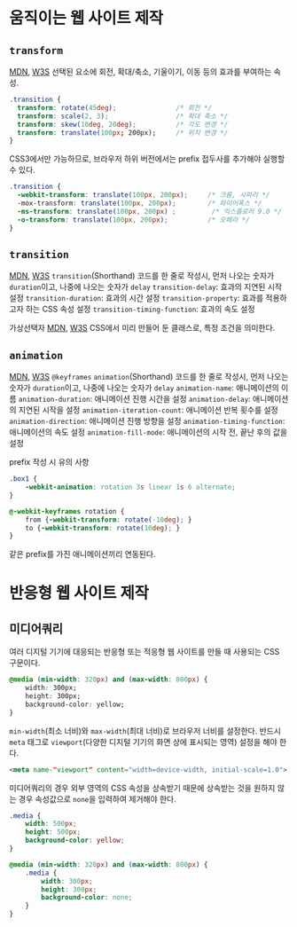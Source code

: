 # 움직이는 웹 사이트 제작
## `transform`
[MDN](https://developer.mozilla.org/ko/docs/Web/CSS/transform), [W3S](https://www.w3schools.com/cssref/css3_pr_transform.asp)
선택된 요소에 회전, 확대/축소, 기울이기, 이동 등의 효과를 부여하는 속성.
```css
.transition {
  transform: rotate(45deg);               /* 회전 */
  transform: scale(2, 3);                 /* 확대 축소 */
  transform: skew(10deg, 20deg);          /* 각도 변경 */
  transform: translate(100px; 200px);     /* 위치 변경 */
}
```
CSS3에서만 가능하므로, 브라우저 하위 버전에서는 prefix 접두사를 추가해야 실행할 수 있다.
```css
.transition {
  -webkit-transform: translate(100px, 200px);     /* 크롬, 사파리 */
  -mox-transform: translate(100px, 200px);        /* 파이어폭스 */
  -ms-transform: translate(100px, 200px) ;         /* 익스플로러 9.0 */
  -o-transform: translate(100px, 200px);          /* 오페라 */
}
```

## `transition`
[MDN](https://developer.mozilla.org/ko/docs/Web/CSS/CSS_Transitions/Using_CSS_transitions), [W3S](https://www.w3schools.com/css/css3_transitions.asp)
`transition`(Shorthand)
  코드를 한 줄로 작성시, 먼저 나오는 숫자가 `duration`이고, 나중에 나오는 숫자가 `delay`
`transition-delay`: 효과의 지연된 시작 설정
`transition-duration`: 효과의 시간 설정
`transition-property`: 효과를 적용하고자 하는 CSS 속성 설정
`transition-timing-function`: 효과의 속도 설정

가상선택자
[MDN](https://developer.mozilla.org/ko/docs/Web/CSS/Pseudo-classes), [W3S](https://www.w3schools.com/css/css_pseudo_classes.asp)
CSS에서 미리 만들어 둔 클래스로, 특정 조건을 의미한다.

## `animation`
[MDN](https://developer.mozilla.org/ko/docs/Web/CSS/CSS_Animations/Using_CSS_animations), [W3S](https://www.w3schools.com/css/css3_animations.asp)
`@keyframes`
`animation`(Shorthand)
  코드를 한 줄로 작성시, 먼저 나오는 숫자가 `duration`이고, 나중에 나오는 숫자가 `delay`
`animation-name`: 애니메이션의 이름
`animation-duration`: 애니메이션 진행 시간을 설정
`animation-delay`: 애니메이션의 지연된 시작을 설정
`animation-iteration-count`: 애니메이션 반복 횟수를 설정
`animation-direction`: 애니메이션 진행 방향을 설정
`animation-timing-function`: 애니메이션의 속도 설정
`animation-fill-mode`: 애니메이션의 시작 전, 끝난 후의 값을 설정

prefix 작성 시 유의 사항
```css
.box1 {
    -webkit-animation: rotation 3s linear 1s 6 alternate;
}

@-webkit-keyframes rotation {
    from {-webkit-transform: rotate(-10deg); }
    to {-webkit-transform: rotate(10deg); }
}
```
같은 prefix를 가진 애니메이션끼리 연동된다.

# 반응형 웹 사이트 제작
## 미디어쿼리
여러 디지털 기기에 대응되는 반응형 또는 적응형 웹 사이트를 만들 때 사용되는 CSS 구문이다.
```css
@media (min-width: 320px) and (max-width: 800px) {
    width: 300px;
    height: 300px;
    background-color: yellow;
}
```
`min-width`(최소 너비)와 `max-width`(최대 너비)로 브라우저 너비를 설정한다.
반드시 `meta` 태그로 `viewport`(다양한 디지털 기기의 화면 상에 표시되는 영역) 설정을 해야 한다.
```html
<meta name-"viewport" content="width=device-width, initial-scale=1.0">
```
미디어쿼리의 경우 외부 영역의 CSS 속성을 상속받기 때문에 상속받는 것을 원하지 않는 경우 속성값으로 `none`을 입력하여 제거해야 한다.
```css
.media {
    width: 500px;
    height: 500px;
    background-color: yellow;
}

@media (min-width: 320px) and (max-width: 800px) {
    .media {
        width: 300px;
        height: 300px;
        background-color: none;
    }
}
```